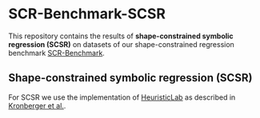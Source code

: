 # SCR-Benchmark-SCSR
This repository contains the results of **shape-constrained symbolic regression (SCSR)** on datasets of our shape-constrained regression benchmark [SCR-Benchmark](https://github.com/prescriptiveanalytics/SCR-Benchmarks).


## Shape-constrained symbolic regression (SCSR)
For SCSR we use the implementation of [HeuristicLab](https://dev.heuristiclab.com/trac.fcgi/) as described in [Kronberger et al.](https://direct.mit.edu/evco/article/30/1/75/99840/Shape-Constrained-Symbolic-Regression-Improving).
